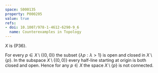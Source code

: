 ```yaml
---
space: S000135
property: P000205
value: true
refs:
- doi: 10.1007/978-1-4612-6290-9_6
  name: Counterexamples in Topology
---
```


$X$ is {P36}.

For every $p\in X\setminus\{(0,0)\}$ the subset
$\{\lambda p: \lambda >1\}$ is open and closed in $X\setminus\{p\}$.
In the subspace $X\setminus\{(0,0)\}$ every half-line
starting at origin is both closed and open.
Hence for any $p\in X$ the space $X\setminus\{p\}$ is not connected.
